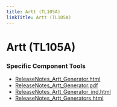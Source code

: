 ```yaml
---
title: Artt (TL105A)
linkTitle: Artt (TL105A)
---
```


# Artt (TL105A)
### Specific Component Tools

- [ReleaseNotes_Artt_Generator.html](tools/ReleaseNotes_Artt_Generator.html)
- [ReleaseNotes_Artt_Generator.pdf](tools/ReleaseNotes_Artt_Generator.pdf)
- [ReleaseNotes_Artt_Generator_ind.html](tools/ReleaseNotes_Artt_Generator_ind.html)
- [ReleaseNotes_Artt_Generators.html](tools/ReleaseNotes_Artt_Generators.html)


